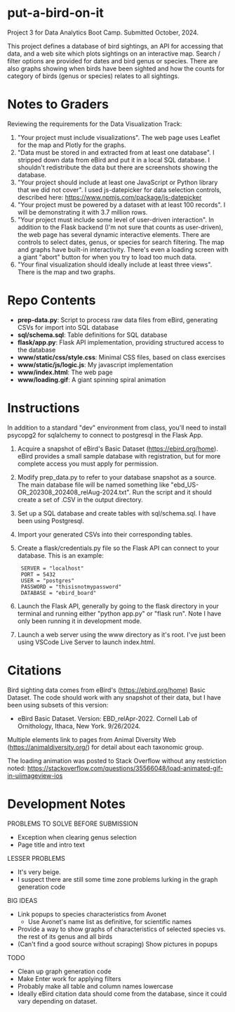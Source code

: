 # put-a-bird-on-it
Project 3 for Data Analytics Boot Camp. Submitted October, 2024.

This project defines a database of bird sightings, an API for accessing that data, and a web site which plots sightings on an interactive map. Search / filter options are provided for dates and bird genus or species. There are also graphs showing when birds have been sighted and how the counts for category of birds (genus or species) relates to all sightings.


# Notes to Graders
Reviewing the requirements for the Data Visualization Track:

1. "Your project must include visualizations". The web page uses Leaflet for the map and Plotly for the graphs.
1. "Data must be stored in and extracted from at least one database". I stripped down data from eBird and put it in a local SQL database. I shouldn't redistribute the data but there are screenshots showing the database.
1. "Your project should include at least one JavaScript or Python library that we did not cover". I used js-datepicker for data selection controls, described here: https://www.npmjs.com/package/js-datepicker
1. "Your project must be powered by a dataset with at least 100 records". I will be demonstrating it with 3.7 million rows.
1. "Your project must include some level of user-driven interaction". In addition to the Flask backend (I'm not sure that counts as user-driven), the web page has several dynamic interactive elements. There are controls to select dates, genus, or species for search filtering. The map and graphs have built-in interactivity. There's even a loading screen with a giant "abort" button for when you try to load too much data.
1. "Your final visualization should ideally include at least three views". There is the map and two graphs.


# Repo Contents
* **prep-data.py**: Script to process raw data files from eBird, generating CSVs for import into SQL database
* **sql/schema.sql**: Table definitions for SQL database
* **flask/app.py**: Flask API implementation, providing structured access to the database
* **www/static/css/style.css**: Minimal CSS files, based on class exercises
* **www/static/js/logic.js**: My javascript implementation
* **www/index.html**: The web page
* **www/loading.gif**: A giant spinning spiral animation


# Instructions

In addition to a standard "dev" environment from class, you'll need to install psycopg2 for sqlalchemy to connect to postgresql in the Flask App.

1. Acquire a snapshot of eBird's Basic Dataset (https://ebird.org/home). eBird provides a small sample database with registration, but for more complete access you must apply for permission.
1. Modify prep_data.py to refer to your database snapshot as a source. The main database file will be named something like "ebd_US-OR_202308_202408_relAug-2024.txt". Run the script and it should create a set of .CSV in the output directory.
1. Set up a SQL database and create tables with sql/schema.sql. I have been using Postgresql.
1. Import your generated CSVs into their corresponding tables.
1. Create a flask/credentials.py file so the Flask API can connect to your database. This is an example:

        SERVER = "localhost"
        PORT = 5432
        USER = "postgres"
        PASSWORD = "thisisnotmypassword"
        DATABASE = "ebird_board"
        
1. Launch the Flask API, generally by going to the flask directory in your terminal and running either "python app.py" or "flask run". Note I have only been running it in development mode.
1. Launch a web server using the www directory as it's root. I've just been using VSCode Live Server to launch index.html.


# Citations
Bird sighting data comes from eBird's (https://ebird.org/home) Basic Dataset. The code should work with any snapshot of their data, but I have been using subsets of this version:
* eBird Basic Dataset. Version: EBD_relApr-2022. Cornell Lab of Ornithology, Ithaca, New York. 9/26/2024.

Multiple elements link to pages from Animal Diversity Web (https://animaldiversity.org/) for detail about each taxonomic group.

The loading animation was posted to Stack Overflow without any restriction noted: https://stackoverflow.com/questions/35566048/load-animated-gif-in-uiimageview-ios


# Development Notes

PROBLEMS TO SOLVE BEFORE SUBMISSION
* Exception when clearing genus selection
* Page title and intro text

LESSER PROBLEMS
* It's very beige.
* I suspect there are still some time zone problems lurking in the graph generation code

BIG IDEAS
* Link popups to species characteristics from Avonet
  * Use Avonet's name list as definitive, for scientific names
* Provide a way to show graphs of characteristics of selected species vs. the rest of its genus and all birds
* (Can't find a good source without scraping) Show pictures in popups

TODO
* Clean up graph generation code
* Make Enter work for applying filters
* Probably make all table and column names lowercase
* Ideally eBird citation data should come from the database, since it could vary depending on dataset.
